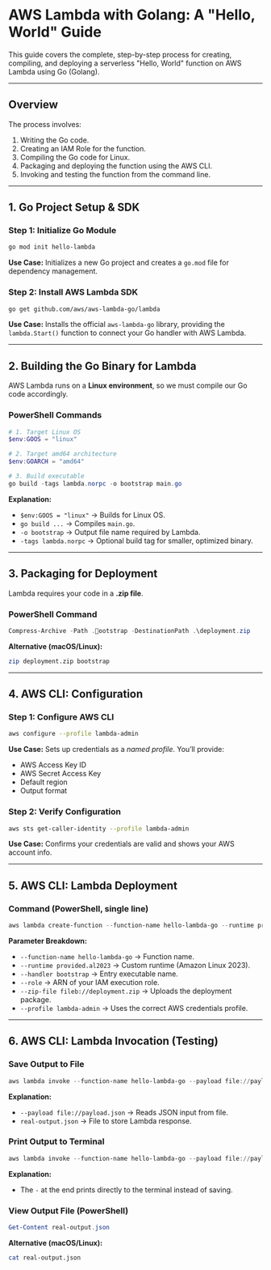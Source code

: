 # AWS Lambda with Golang: A "Hello, World" Guide

This guide covers the complete, step-by-step process for creating, compiling, and deploying a serverless "Hello, World" function on AWS Lambda using Go (Golang).

---

## Overview
The process involves:

1. Writing the Go code.  
2. Creating an IAM Role for the function.  
3. Compiling the Go code for Linux.  
4. Packaging and deploying the function using the AWS CLI.  
5. Invoking and testing the function from the command line.

---

## 1. Go Project Setup & SDK

### Step 1: Initialize Go Module
```bash
go mod init hello-lambda
```
**Use Case:** Initializes a new Go project and creates a `go.mod` file for dependency management.

### Step 2: Install AWS Lambda SDK
```bash
go get github.com/aws/aws-lambda-go/lambda
```
**Use Case:** Installs the official `aws-lambda-go` library, providing the `lambda.Start()` function to connect your Go handler with AWS Lambda.

---

## 2. Building the Go Binary for Lambda

AWS Lambda runs on a **Linux environment**, so we must compile our Go code accordingly.

### PowerShell Commands
```powershell
# 1. Target Linux OS
$env:GOOS = "linux"

# 2. Target amd64 architecture
$env:GOARCH = "amd64"

# 3. Build executable
go build -tags lambda.norpc -o bootstrap main.go
```

**Explanation:**
- `$env:GOOS = "linux"` → Builds for Linux OS.  
- `go build ...` → Compiles `main.go`.  
- `-o bootstrap` → Output file name required by Lambda.  
- `-tags lambda.norpc` → Optional build tag for smaller, optimized binary.

---

## 3. Packaging for Deployment

Lambda requires your code in a **.zip file**.

### PowerShell Command
```powershell
Compress-Archive -Path .ootstrap -DestinationPath .\deployment.zip
```

**Alternative (macOS/Linux):**
```bash
zip deployment.zip bootstrap
```

---

## 4. AWS CLI: Configuration

### Step 1: Configure AWS CLI
```bash
aws configure --profile lambda-admin
```

**Use Case:** Sets up credentials as a *named profile*. You’ll provide:
- AWS Access Key ID  
- AWS Secret Access Key  
- Default region  
- Output format

### Step 2: Verify Configuration
```bash
aws sts get-caller-identity --profile lambda-admin
```
**Use Case:** Confirms your credentials are valid and shows your AWS account info.

---

## 5. AWS CLI: Lambda Deployment

### Command (PowerShell, single line)
```powershell
aws lambda create-function --function-name hello-lambda-go --runtime provided.al2023 --handler bootstrap --role "IAM execution ARN" --zip-file fileb://deployment.zip --profile lambda-admin
```

**Parameter Breakdown:**
- `--function-name hello-lambda-go` → Function name.  
- `--runtime provided.al2023` → Custom runtime (Amazon Linux 2023).  
- `--handler bootstrap` → Entry executable name.  
- `--role` → ARN of your IAM execution role.  
- `--zip-file fileb://deployment.zip` → Uploads the deployment package.  
- `--profile lambda-admin` → Uses the correct AWS credentials profile.

---

## 6. AWS CLI: Lambda Invocation (Testing)

### Save Output to File
```powershell
aws lambda invoke --function-name hello-lambda-go --payload file://payload.json --profile lambda-admin real-output.json
```

**Explanation:**
- `--payload file://payload.json` → Reads JSON input from file.  
- `real-output.json` → File to store Lambda response.

### Print Output to Terminal
```powershell
aws lambda invoke --function-name hello-lambda-go --payload file://payload.json --profile lambda-admin -
```

**Explanation:**
- The `-` at the end prints directly to the terminal instead of saving.

### View Output File (PowerShell)
```powershell
Get-Content real-output.json
```

**Alternative (macOS/Linux):**
```bash
cat real-output.json
```
